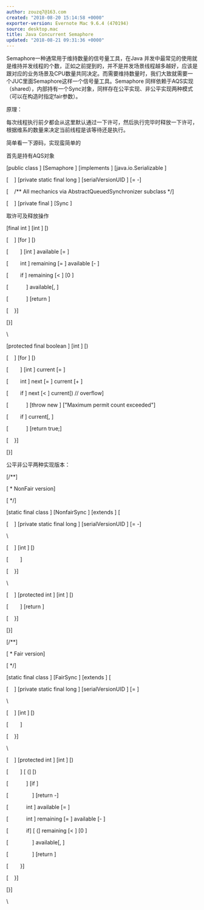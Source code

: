 ```yaml
---
author: zouzq7@163.com
created: "2018-08-20 15:14:58 +0000"
exporter-version: Evernote Mac 9.6.4 (470194)
source: desktop.mac
title: Java Concurrent Semaphore
updated: "2018-08-21 09:31:36 +0000"
---
```


<div>

Semaphore一种通常用于维持数量的信号量工具，在Java
并发中最常见的使用就是维持并发线程的个数，正如之前提到的，并不是并发场景线程越多越好，应该是跟对应的业务场景及CPU数量共同决定。而需要维持数量时，我们大致就需要一个JUC里面Semaphore这样一个信号量工具。Semaphore
同样依赖于AQS实现（shared），内部持有一个Sync对象，同样存在公平实现、非公平实现两种模式（可以在构造时指定fair参数）。

</div>

<div>

原理：

</div>

<div>

每次线程执行前夕都会从这里默认通过一下许可，然后执行完毕时释放一下许可，根据维系的数量来决定当前线程是该等待还是执行。

</div>

<div>

简单看一下源码，实现蛮简单的

</div>

<div>

首先是持有AQS对象

</div>

<div>

[public class ] [Semaphore
] [implements
] [java.io.Serializable
] 

</div>

<div>

[    ] [private static final long
] [serialVersionUID
] [=
-] 

</div>

<div>

[    /\*\* All mechanics via AbstractQueuedSynchronizer subclass
\*/] 

</div>

<div>

[    ] [private final
] [Sync
] 

</div>

<div>

取许可及释放操作

</div>

<div>

[final int
] [int
] [)
 

</div>

<div>

[    ] [for
] [)
 

</div>

<div>

[        ] [int
] available [=
] 

</div>

<div>

[        int ] remaining [=
] available [-
] 

</div>

<div>

[        if
] remaining
[\< ] [0
] 

</div>

<div>

[           
] available[,
] 

</div>

<div>

[            ] [return
] 

</div>

<div>

[    }] 

</div>

<div>

[}] 

</div>

<div>

\

</div>

<div>

[protected final boolean
] [int
] [)
 

</div>

<div>

[    ] [for
] [)
 

</div>

<div>

[        ] [int
] current [=
] 

</div>

<div>

[        int ] next [=
] current [+
] 

</div>

<div>

[        if
] next
[\< ] current[) //
overflow] 

</div>

<div>

[            ] [throw new
] [\"Maximum
permit count
exceeded\"] 

</div>

<div>

[        if
] current[,
] 

</div>

<div>

[            ] [return
true;] 

</div>

<div>

[    }] 

</div>

<div>

[}] 

</div>

<div>

公平非公平两种实现版本：

</div>

<div>

[/\*\*] 

</div>

<div>

[ \* NonFair version] 

</div>

<div>

[ \*/] 

</div>

<div>

[static final class ] [NonfairSync
] [extends
] [
 

</div>

<div>

[    ] [private static final long
] [serialVersionUID
] [=
-] 

</div>

<div>

\

</div>

<div>

[   
] [int
] [)
 

</div>

<div>

[       
] 

</div>

<div>

[    }] 

</div>

<div>

\

</div>

<div>

[    ] [protected int
] [int
] [)
 

</div>

<div>

[        ] [return
] 

</div>

<div>

[    }] 

</div>

<div>

[}] 

</div>

<div>

[/\*\*] 

</div>

<div>

[ \* Fair version] 

</div>

<div>

[ \*/] 

</div>

<div>

[static final class ] [FairSync
] [extends
] [
 

</div>

<div>

[    ] [private static final long
] [serialVersionUID
] [=
] 

</div>

<div>

\

</div>

<div>

[   
] [int
] [)
 

</div>

<div>

[       
] 

</div>

<div>

[    }] 

</div>

<div>

\

</div>

<div>

[    ] [protected int
] [int
] [)
 

</div>

<div>

[       
] [
(] [)
 

</div>

<div>

[            ] [if
] 

</div>

<div>

[                ] [return
-] 

</div>

<div>

[            int ] available [=
] 

</div>

<div>

[            int ] remaining [=
] available [-
] 

</div>

<div>

[            if] [
(] remaining [\<
] [0
] 

</div>

<div>

[               
] available[,
] 

</div>

<div>

[                ] [return
] 

</div>

<div>

[        }] 

</div>

<div>

[    }] 

</div>

<div>

[}] 

</div>

<div>

\

</div>
